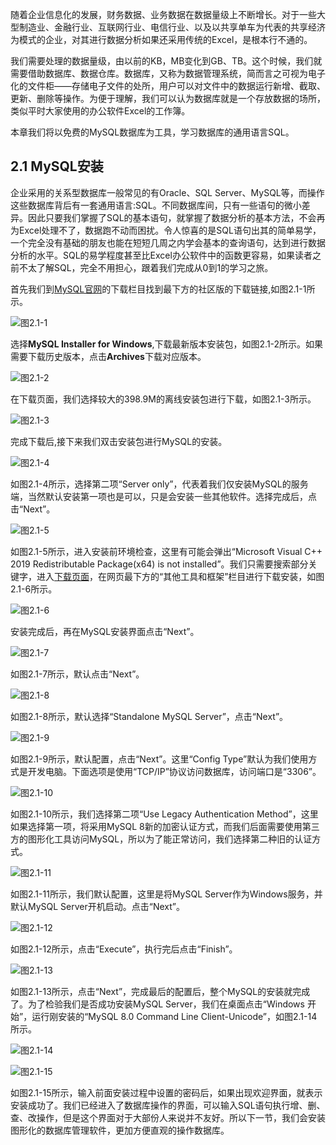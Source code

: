 随着企业信息化的发展，财务数据、业务数据在数据量级上不断增长。对于一些大型制造业、金融行业、互联网行业、电信行业、以及以共享单车为代表的共享经济为模式的企业，对其进行数据分析如果还采用传统的Excel，是根本行不通的。

我们需要处理的数据量级，由以前的KB，MB变化到GB、TB。这个时候，我们就需要借助数据库、数据仓库。数据库，又称为数据管理系统，简而言之可视为电子化的文件柜——存储电子文件的处所，用户可以对文件中的数据运行新增、截取、更新、删除等操作。为便于理解，我们可以认为数据库就是一个存放数据的场所，类似平时大家使用的办公软件Excel的工作簿。

本章我们将以免费的MySQL数据库为工具，学习数据库的通用语言SQL。

## 2.1 MySQL安装

企业采用的关系型数据库一般常见的有Oracle、SQL Server、MySQL等，而操作这些数据库背后有一套通用语言:SQL。不同数据库间，只有一些语句的微小差异。因此只要我们掌握了SQL的基本语句，就掌握了数据分析的基本方法，不会再为Excel处理不了，数据跑不动而困扰。令人惊喜的是SQL语句出其的简单易学，一个完全没有基础的朋友也能在短短几周之内学会基本的查询语句，达到进行数据分析的水平。SQL的易学程度甚至比Excel办公软件中的函数更容易，如果读者之前不太了解SQL，完全不用担心，跟着我们完成从0到1的学习之旅。

首先我们到[MySQL官网](https://www.mysql.com/downloads/)的下载栏目找到最下方的社区版的下载链接,如图2.1-1所示。

![图2.1-1](pictures/2.1-1.png) 

选择**MySQL Installer for Windows**,下载最新版本安装包，如图2.1-2所示。如果需要下载历史版本，点击**Archives**下载对应版本。

![图2.1-2](pictures/2.1-2.png) 

在下载页面，我们选择较大的398.9M的离线安装包进行下载，如图2.1-3所示。

![图2.1-3](pictures/2.1-3.png) 

完成下载后,接下来我们双击安装包进行MySQL的安装。


![图2.1-4](pictures/2.1-4.png) 

如图2.1-4所示，选择第二项“Server only”，代表着我们仅安装MySQL的服务端，当然默认安装第一项也是可以，只是会安装一些其他软件。选择完成后，点击“Next”。


![图2.1-5](pictures/2.1-5.png) 

如图2.1-5所示，进入安装前环境检查，这里有可能会弹出“Microsoft Visual C++ 2019 Redistributable Package(x64) is not installed”。我们只需要搜索部分关键字，进入[下载页面](https://visualstudio.microsoft.com/zh-hans/downloads/?rr=https%3A%2F%2Fsupport.microsoft.com%2Fzh-cn%2Fhelp%2F2977003%2Fthe-latest-supported-visual-c-downloads)，在网页最下方的“其他工具和框架”栏目进行下载安装，如图2.1-6所示。

![图2.1-6](pictures/2.1-6.png) 

安装完成后，再在MySQL安装界面点击“Next”。


![图2.1-7](pictures/2.1-7.png) 

如图2.1-7所示，默认点击“Next”。


![图2.1-8](pictures/2.1-8.png) 

如图2.1-8所示，默认选择“Standalone MySQL Server”，点击“Next”。


![图2.1-9](pictures/2.1-9.png) 

如图2.1-9所示，默认配置，点击“Next”。这里“Config Type”默认为我们使用方式是开发电脑。下面选项是使用“TCP/IP”协议访问数据库，访问端口是“3306”。


![图2.1-10](pictures/2.1-10.png) 

如图2.1-10所示，我们选择第二项“Use Legacy Authentication Method”，这里如果选择第一项，将采用MySQL 8新的加密认证方式，而我们后面需要使用第三方的图形化工具访问MySQL，所以为了能正常访问，我们选择第二种旧的认证方式。


![图2.1-11](pictures/2.1-11.png) 

如图2.1-11所示，我们默认配置，这里是将MySQL Server作为Windows服务，并默认MySQL Server开机启动。点击“Next”。

![图2.1-12](pictures/2.1-12.png) 

如图2.1-12所示，点击“Execute”，执行完后点击“Finish”。


![图2.1-13](pictures/2.1-13.png) 

如图2.1-13所示，点击“Next”，完成最后的配置后，整个MySQL的安装就完成了。为了检验我们是否成功安装MySQL Server，我们在桌面点击“Windows 开始”，运行刚安装的“MySQL 8.0 Command Line Client-Unicode”，如图2.1-14所示。

![图2.1-14](pictures/2.1-14.png) 


![图2.1-15](pictures/2.1-15.png) 

如图2.1-15所示，输入前面安装过程中设置的密码后，如果出现欢迎界面，就表示安装成功了。我们已经进入了数据库操作的界面，可以输入SQL语句执行增、删、查、改操作，但是这个界面对于大部份人来说并不友好。所以下一节，我们会安装图形化的数据库管理软件，更加方便直观的操作数据库。
